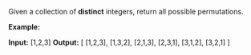 
Given a collection of  **distinct**  integers, return all possible permutations.

**Example:**

**Input:** [1,2,3]
**Output:**
[
  [1,2,3],
  [1,3,2],
  [2,1,3],
  [2,3,1],
  [3,1,2],
  [3,2,1]
]